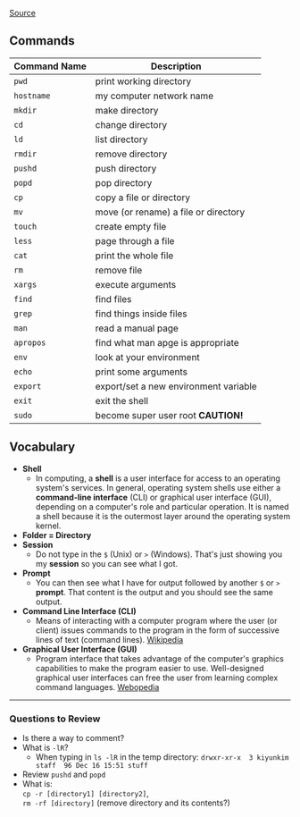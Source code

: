 [Source](https://learnpythonthehardway.org/book/appendix-a-cli/introduction.html)

## Commands

Command Name | Description
---------- | -----------
`pwd`|print working directory
`hostname`|my computer network name
`mkdir`|make directory
`cd`|change directory
`ld`|list directory
`rmdir`|remove directory
`pushd`|push directory
`popd`|pop directory
`cp`|copy a file or directory
`mv`|move (or rename) a file or directory
`touch` | create empty file
`less`|page through a file
`cat`|print the whole file
`rm` | remove file
`xargs`|execute arguments
`find`|find files
`grep`|find things inside files
`man`|read a manual page
`apropos`|find what man apge is appropriate
`env`|look at your environment
`echo`|print some arguments
`export`|export/set a new environment variable
`exit`|exit the shell
`sudo`|become super user root **CAUTION!**


## Vocabulary
- **Shell**
  - In computing, a **shell** is a user interface for access to an operating system's services. In general, operating system shells use either a **command-line interface** (CLI) or graphical user interface (GUI), depending on a computer's role and particular operation. It is named a shell because it is the outermost layer around the operating system kernel.
- **Folder = Directory**
- **Session**
  - Do not type in the `$` (Unix) or `>` (Windows). That's just showing you my **session** so you can see what I got.
- **Prompt**
  - You can then see what I have for output followed by another `$` or `>` **prompt**. That content is the output and you should see the same output.
- **Command Line Interface (CLI)**  
  - Means of interacting with a computer program where the user (or client) issues commands to the program in the form of successive lines of text (command lines). [Wikipedia](https://en.wikipedia.org/wiki/Command-line_interface)
- **Graphical User Interface (GUI)** 
  - Program interface that takes advantage of the computer's graphics capabilities to make the program easier to use. Well-designed graphical user interfaces can free the user from learning complex command languages.  [Webopedia](https://www.webopedia.com/TERM/G/Graphical_User_Interface_GUI.html)


---
### Questions to Review
- Is there a way to comment?
- What is `-lR`? 
  - When typing in `ls -lR` in the temp directory: `drwxr-xr-x  3 kiyunkim  staff  96 Dec 16 15:51 stuff`
- Review `pushd` and `popd`
- What is:  
  `cp -r [directory1] [directory2]`,  
  `rm -rf [directory]` (remove directory and its contents?)
